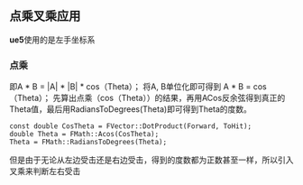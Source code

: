 ## 点乘叉乘应用
**ue5**使用的是左手坐标系
### 点乘
即A * B = |A| * |B| * cos（Theta）；
将A, B单位化即可得到
A * B = cos（Theta）；
先算出点乘（cos（Theta））的结果，再用ACos反余弦得到真正的Theta值，最后用RadiansToDegrees(Theta)即可得到Theta的度数。
```
const double CosTheta = FVector::DotProduct(Forward, ToHit);
double Theta = FMath::Acos(CosTheta);
Theta = FMath::RadiansToDegrees(Theta);
```
但是由于无论从左边受击还是右边受击，得到的度数都为正数甚至一样，所以引入叉乘来判断左右受击

<!--stackedit_data:
eyJoaXN0b3J5IjpbMTY2NzUxNjEyMl19
-->